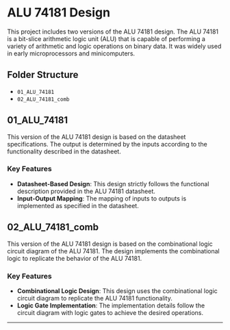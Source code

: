 # ALU 74181 Design

This project includes two versions of the ALU 74181 design. The ALU 74181 is a bit-slice arithmetic logic unit (ALU) that is capable of performing a variety of arithmetic and logic operations on binary data. It was widely used in early microprocessors and minicomputers.

## Folder Structure

- `01_ALU_74181`
- `02_ALU_74181_comb`

## 01_ALU_74181

This version of the ALU 74181 design is based on the datasheet specifications. The output is determined by the inputs according to the functionality described in the datasheet.

### Key Features

- **Datasheet-Based Design**: This design strictly follows the functional description provided in the ALU 74181 datasheet.
- **Input-Output Mapping**: The mapping of inputs to outputs is implemented as specified in the datasheet.


## 02_ALU_74181_comb

This version of the ALU 74181 design is based on the combinational logic circuit diagram of the ALU 74181. The design implements the combinational logic to replicate the behavior of the ALU 74181.

### Key Features

- **Combinational Logic Design**: This design uses the combinational logic circuit diagram to replicate the ALU 74181 functionality.
- **Logic Gate Implementation**: The implementation details follow the circuit diagram with logic gates to achieve the desired operations.


---
